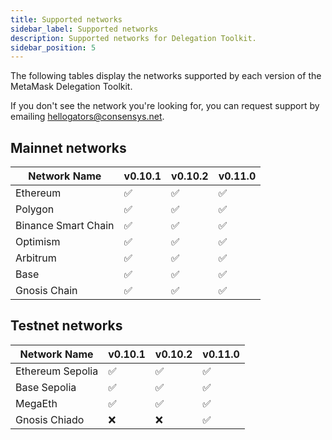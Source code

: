 ```yaml
---
title: Supported networks
sidebar_label: Supported networks
description: Supported networks for Delegation Toolkit.
sidebar_position: 5
---
```


The following tables display the networks supported by each version of the MetaMask Delegation Toolkit.

If you don't see the network you're looking for, you can request support by emailing hellogators@consensys.net.

## Mainnet networks

| Network Name        | v0.10.1 | v0.10.2 | v0.11.0 |
| ------------------- | ------- | ------- | ------- |
| Ethereum            | ✅      | ✅      | ✅      |
| Polygon             | ✅      | ✅      | ✅      |
| Binance Smart Chain | ✅      | ✅      | ✅      |
| Optimism            | ✅      | ✅      | ✅      |
| Arbitrum            | ✅      | ✅      | ✅      |
| Base                | ✅      | ✅      | ✅      |
| Gnosis Chain        | ✅      | ✅      | ✅      |

## Testnet networks

| Network Name     | v0.10.1 | v0.10.2 | v0.11.0 |
| ---------------- | ------- | ------- | ------- |
| Ethereum Sepolia | ✅      | ✅      | ✅      |
| Base Sepolia     | ✅      | ✅      | ✅      |
| MegaEth          | ✅      | ✅      | ✅      |
| Gnosis Chiado    | ❌      | ❌      | ✅      |
